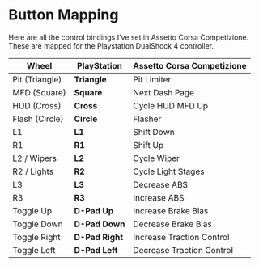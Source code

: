 # Button Mapping

Here are all the control bindings I've set in Assetto Corsa Competizione. These are mapped for the Playstation DualShock 4 controller.

| Wheel          | PlayStation     | Assetto Corsa Competizione |
| -------------- | --------------- | -------------------------- |
| Pit (Triangle) | **Triangle**    | Pit Limiter                |
| MFD (Square)   | **Square**      | Next Dash Page             |
| HUD (Cross)    | **Cross**       | Cycle HUD MFD Up           |
| Flash (Circle) | **Circle**      | Flasher                    |
| L1             | **L1**          | Shift Down                 |
| R1             | **R1**          | Shift Up                   |
| L2 / Wipers    | **L2**          | Cycle Wiper                |
| R2 / Lights    | **R2**          | Cycle Light Stages         |
| L3             | **L3**          | Decrease ABS               |
| R3             | **R3**          | Increase ABS               |
| Toggle Up      | **D-Pad Up**    | Increase Brake Bias        |
| Toggle Down    | **D-Pad Down**  | Decrease Brake Bias        |
| Toggle Right   | **D-Pad Right** | Increase Traction Control  |
| Toggle Left    | **D-Pad Left**  | Decrease Traction Control  |




